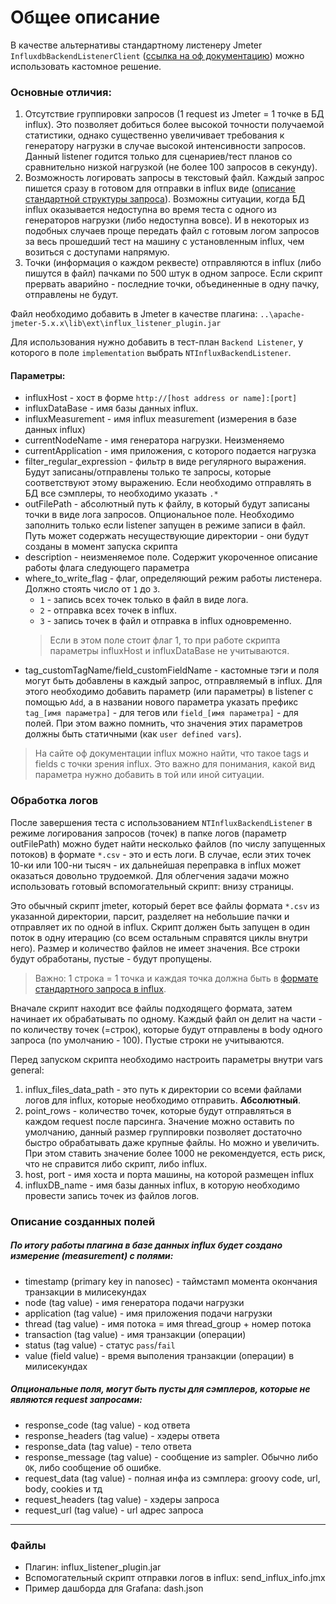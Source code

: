 # Общее описание

В качестве альтернативы стандартному листенеру Jmeter `InfluxdbBackendListenerClient` ([ссылка на оф документацию](https://jmeter.apache.org/usermanual/component_reference.html#Backend_Listener)) можно использовать кастомное решение.

### Основные отличия:
1. Отсутствие группировки запросов (1 request из Jmeter = 1 точке в БД influx). Это позволяет добиться более высокой точности получаемой статистики, однако существенно увеличивает требования к генератору нагрузки в случае высокой интенсивности запросов. Данный listener годится только для сценариев/тест планов со сравнительно низкой нагрузкой (не более 100 запросов в секунду).
1. Возможность логировать запросы в текстовый файл. Каждый запрос пишется сразу в готовом для отправки в influx виде ([описание стандартной структуры запроса](https://docs.influxdata.com/influxdb/v1.7/write_protocols/line_protocol_reference/)). Возможны ситуации, когда БД influx оказывается недоступна во время теста с одного из генераторов нагрузки (либо недоступна вовсе). И в некоторых из подобных случаев проще передать файл с готовым логом запросов за весь прошедший тест на машину с установленным influx, чем возиться с доступами напрямую.
1. Точки (информация о каждом реквесте) отправляются в influx (либо пишутся в файл) пачками по 500 штук в одном запросе. Если скрипт прервать аварийно - последние точки, объединенные в одну пачку, отправлены не будут.

Файл необходимо добавить в Jmeter в качестве плагина: `..\apache-jmeter-5.x.x\lib\ext\influx_listener_plugin.jar`

Для использования нужно добавить в тест-план `Backend Listener`, у которого в поле `implementation` выбрать `NTInfluxBackendListener`.

#### Параметры:
- influxHost - хост в форме `http://[host address or name]:[port]`
- influxDataBase - имя базы данных influx.
- influxMeasurement - имя influx measurement (измерения в базе данных influx)
- currentNodeName - имя генератора нагрузки. Неизменяемо
- currentApplication - имя приложения, с которого подается нагрузка
- filter_regular_expression - фильтр в виде регулярного выражения. Будут записаны/отправлены только те запросы, которые соответствуют этому выражению. Если необходимо отправлять в БД все сэмплеры, то необходимо указать `.*`
- outFilePath - абсолютный путь к файлу, в который будут записаны точки в виде лога запросов. Опциональное поле. Необходимо заполнить только если listener запущен в режиме записи в файл. Путь может содержать несуществующие директории - они будут созданы в момент запуска скрипта
- description - неизменяемое поле. Содержит укороченное описание работы флага следующего параметра
- where_to_write_flag - флаг, определяющий режим работы листенера. Должно стоять число от `1` до `3`.
  - `1` - запись всех точек только в файл в виде лога. 
  - `2` - отправка всех точек в influx. 
  - `3` - запись точек в файл и отправка в influx одновременно. 
  > Если в этом поле стоит флаг 1, то при работе скрипта параметры influxHost и influxDataBase не учитываются.
- tag_customTagName/field_customFieldName - кастомные тэги и поля могут быть добавлены в каждый запрос, отправляемый в influx. Для этого необходимо добавить параметр (или параметры) в listener с помощью `Add`, а в названии нового параметра указать префикс `tag_[имя параметра]` - для тегов или `field_[имя параметра]` - для полей. При этом важно помнить, что значения этих параметров должны быть статичными (как `user defined vars`).
> На сайте оф документации influx можно найти, что такое tags и fields с точки зрения influx. Это важно для понимания, какой вид параметра нужно добавить в той или иной ситуации.

### Обработка логов
После завершения теста с использованием `NTInfluxBackendListener` в режиме логирования запросов (точек) в папке логов (параметр outFilePath) можно будет найти несколько файлов (по числу запущенных потоков) в формате `*.csv` - это и есть логи. В случае, если этих точек 10-ки или 100-ни тысяч - их дальнейшая переправка в influx может оказаться довольно трудоемкой. Для облегчения задачи можно использовать готовый вспомогательный скрипт: внизу страницы.

Это обычный скрипт jmeter, который берет все файлы формата `*.csv` из указанной директории, парсит, разделяет на небольшие пачки и отправляет их по одной в influx. Скрипт должен быть запущен в один поток в одну итерацию (со всем остальным справятся циклы внутри него). Размер и количество файлов не имеет значения. Все строки будут обработаны, пустые - будут пропущены.
> Важно: 1 строка = 1 точка и каждая точка должна быть в [формате стандартного запроса в influx](https://docs.influxdata.com/influxdb/v1.7/write_protocols/line_protocol_reference/).

Вначале скрипт находит все файлы подходящего формата, затем начинает их обрабатывать по одному. Каждый файл он делит на части - по количеству точек (=строк), которые будут отправлены в body одного запроса (по умолчанию - 100). Пустые строки не учитываются.

Перед запуском скрипта необходимо настроить параметры внутри vars general:
1. influx_files_data_path - это путь к директории со всеми файлами логов для influx, которые необходимо отправить. **Абсолютный**.
1. point_rows - количество точек, которые будут отправляться в каждом request после парсинга. Значение можно оставить по умолчанию, данный размер группировки позволяет достаточно быстро обрабатывать даже крупные файлы. Но можно и увеличить. При этом ставить значение более 1000 не рекомендуется, есть риск, что не справится либо скрипт, либо influx.
1. host, port - имя хоста и порта машины, на которой размещен influx
1. influxDB_name - имя базы данных influx, в которую необходимо провести запись точек из файлов логов.

### Описание созданных полей
##### По итогу работы плагина в базе данных influx будет создано измерение (measurement) с полями:
- timestamp (primary key in nanosec) - таймстамп момента окончания транзакции в милисекундах
- node (tag value) - имя генератора подачи нагрузки
- application (tag value) - имя приложения подачи нагрузки
- thread (tag value) - имя потока = имя thread_group + номер потока
- transaction (tag value) - имя транзакции (операции)
- status (tag value) - статус `pass`/`fail`
- value (field value) - время выполения транзакции (операции) в милисекундах
##### Опциональные поля, могут быть пусты для сэмплеров, которые не являются request запросами:
- response_code (tag value) - код ответа
- response_headers (tag value) - хэдеры ответа
- response_data (tag value) - тело ответа
- response_message (tag value) - сообщение из sampler. Обычно либо `OK`, либо сообщение об ошибке.
- request_data (tag value) - полная инфа из сэмплера: groovy code, url, body, cookies и тд
- request_headers (tag value) - хэдеры запроса
- request_url (tag value) - url адрес запроса

---
### Файлы
- Плагин: influx_listener_plugin.jar
- Вспомогательный скрипт отправки логов в influx: send_influx_info.jmx
- Пример дашборда для Grafana: dash.json
